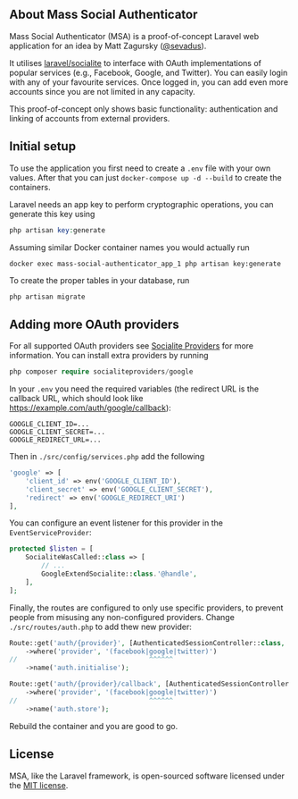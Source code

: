 ## About Mass Social Authenticator
Mass Social Authenticator (MSA) is a proof-of-concept Laravel web application for an idea by Matt Zagursky ([@sevadus](https://twitter.com/sevadus)).

It utilises [laravel/socialite](https://github.com/laravel/socialite) to interface with OAuth implementations of popular services (e.g., Facebook, Google, and Twitter). You can easily login with any of your favourite services. Once logged in, you can add even more accounts since you are not limited in any capacity.

This proof-of-concept only shows basic functionality: authentication and linking of accounts from external providers.

## Initial setup
To use the application you first need to create a `.env` file with your own values. After that you can just `docker-compose up -d --build` to create the containers.

Laravel needs an app key to perform cryptographic operations, you can generate this key using

```php
php artisan key:generate
```

Assuming similar Docker container names you would actually run

```shell
docker exec mass-social-authenticator_app_1 php artisan key:generate
```

To create the proper tables in your database, run

```php
php artisan migrate
```

## Adding more OAuth providers
For all supported OAuth providers see [Socialite Providers](https://socialiteproviders.com) for more information. You can install extra providers by running

```php
php composer require socialiteproviders/google
```

In your `.env` you need the required variables (the redirect URL is the callback URL, which should look like https://example.com/auth/google/callback):

```dotenv
GOOGLE_CLIENT_ID=...
GOOGLE_CLIENT_SECRET=...
GOOGLE_REDIRECT_URL=...
```

Then in `./src/config/services.php` add the following

```php
'google' => [    
    'client_id' => env('GOOGLE_CLIENT_ID'),  
    'client_secret' => env('GOOGLE_CLIENT_SECRET'),  
    'redirect' => env('GOOGLE_REDIRECT_URI') 
],
```

You can configure an event listener for this provider in the `EventServiceProvider`:

```php
protected $listen = [
    SocialiteWasCalled::class => [
        // ...
        GoogleExtendSocialite::class.'@handle',
    ],
];
```

Finally, the routes are configured to only use specific providers, to prevent people from misusing any non-configured providers. Change `./src/routes/auth.php` to add thew new provider:

```php
Route::get('auth/{provider}', [AuthenticatedSessionController::class, 'initialise'])
    ->where('provider', '(facebook|google|twitter)')
//                                 ^^^^^^
    ->name('auth.initialise');

Route::get('auth/{provider}/callback', [AuthenticatedSessionController::class, 'store'])
    ->where('provider', '(facebook|google|twitter)')
//                                 ^^^^^^
    ->name('auth.store');
```

Rebuild the container and you are good to go.

## License
MSA, like the Laravel framework, is open-sourced software licensed under the [MIT license](https://opensource.org/licenses/MIT).
